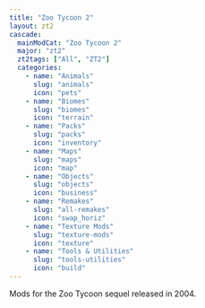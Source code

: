 ```yaml
---
title: "Zoo Tycoon 2"
layout: zt2
cascade:
  mainModCat: "Zoo Tycoon 2"
  major: "zt2"
  zt2tags: ["All", "ZT2"]
  categories:
    - name: "Animals"
      slug: "animals"
      icon: "pets"
    - name: "Biomes"
      slug: "biomes"
      icon: "terrain"
    - name: "Packs"
      slug: "packs"
      icon: "inventory"
    - name: "Maps"
      slug: "maps"
      icon: "map"
    - name: "Objects"
      slug: "objects"
      icon: "business"
    - name: "Remakes"
      slug: "all-remakes"
      icon: "swap_horiz"
    - name: "Texture Mods"
      slug: "texture-mods"
      icon: "texture"
    - name: "Tools & Utilities"
      slug: "tools-utilities"
      icon: "build"
---
```


Mods for the Zoo Tycoon sequel released in 2004.